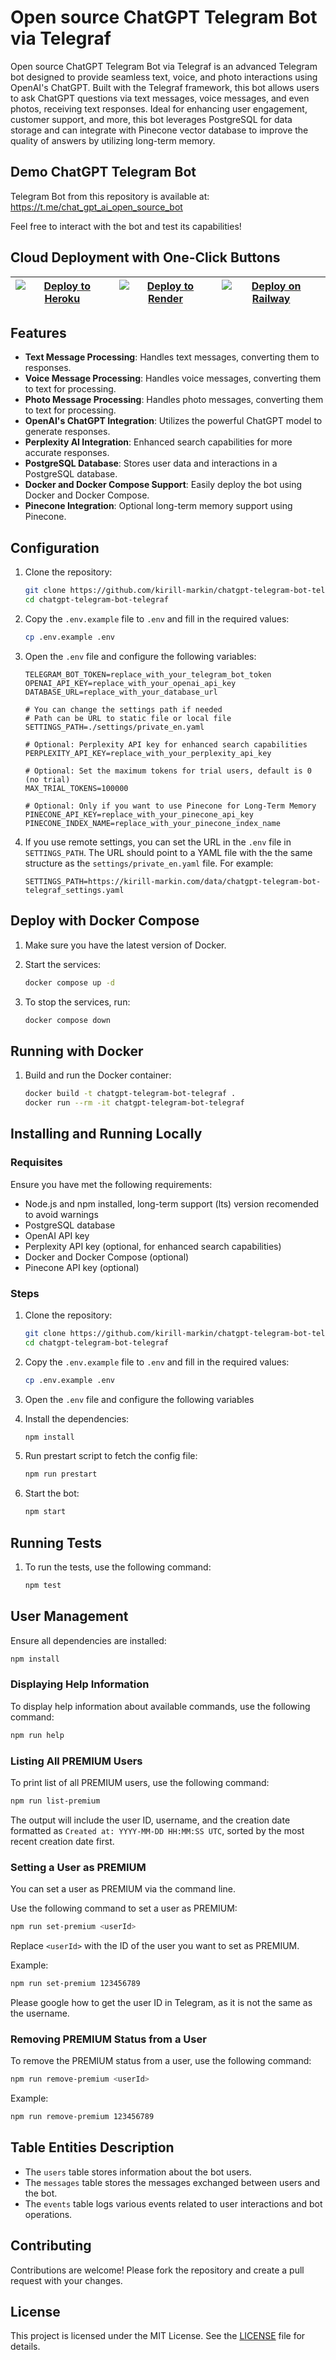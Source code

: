 # Open source ChatGPT Telegram Bot via Telegraf

Open source ChatGPT Telegram Bot via Telegraf is an advanced Telegram bot designed to provide seamless text, voice, and photo interactions using OpenAI's ChatGPT. Built with the Telegraf framework, this bot allows users to ask ChatGPT questions via text messages, voice messages, and even photos, receiving text responses. Ideal for enhancing user engagement, customer support, and more, this bot leverages PostgreSQL for data storage and can integrate with Pinecone vector database to improve the quality of answers by utilizing long-term memory.

## Demo ChatGPT Telegram Bot

Telegram Bot from this repository is available at:  
<https://t.me/chat_gpt_ai_open_source_bot>

Feel free to interact with the bot and test its capabilities!

## Cloud Deployment with One-Click Buttons

| [![Deploy to Heroku](https://www.herokucdn.com/deploy/button.svg)](https://dashboard.heroku.com/new?template=https%3A%2F%2Fgithub.com%2Fkirill-markin%2Fchatgpt-telegram-bot-telegraf) | [![Deploy to Render](https://render.com/images/deploy-to-render-button.svg)](https://render.com/deploy) | [![Deploy on Railway](https://railway.app/button.svg)](https://railway.app/template/6T8UU3?referralCode=ln-goT) |
|---|---|---|

## Features

- **Text Message Processing**: Handles text messages, converting them to responses.
- **Voice Message Processing**: Handles voice messages, converting them to text for processing.
- **Photo Message Processing**: Handles photo messages, converting them to text for processing.
- **OpenAI's ChatGPT Integration**: Utilizes the powerful ChatGPT model to generate responses.
- **Perplexity AI Integration**: Enhanced search capabilities for more accurate responses.
- **PostgreSQL Database**: Stores user data and interactions in a PostgreSQL database.
- **Docker and Docker Compose Support**: Easily deploy the bot using Docker and Docker Compose.
- **Pinecone Integration**: Optional long-term memory support using Pinecone.

## Configuration

1. Clone the repository:

    ```bash
    git clone https://github.com/kirill-markin/chatgpt-telegram-bot-telegraf.git
    cd chatgpt-telegram-bot-telegraf
    ```

2. Copy the `.env.example` file to `.env` and fill in the required values:

    ```bash
    cp .env.example .env
    ```

3. Open the `.env` file and configure the following variables:

    ```env
    TELEGRAM_BOT_TOKEN=replace_with_your_telegram_bot_token
    OPENAI_API_KEY=replace_with_your_openai_api_key
    DATABASE_URL=replace_with_your_database_url

    # You can change the settings path if needed
    # Path can be URL to static file or local file
    SETTINGS_PATH=./settings/private_en.yaml

    # Optional: Perplexity API key for enhanced search capabilities
    PERPLEXITY_API_KEY=replace_with_your_perplexity_api_key

    # Optional: Set the maximum tokens for trial users, default is 0 (no trial)
    MAX_TRIAL_TOKENS=100000

    # Optional: Only if you want to use Pinecone for Long-Term Memory
    PINECONE_API_KEY=replace_with_your_pinecone_api_key
    PINECONE_INDEX_NAME=replace_with_your_pinecone_index_name
    ```

4. If you use remote settings, you can set the URL in the `.env` file in `SETTINGS_PATH`. The URL should point to a YAML file with the the same structure as the `settings/private_en.yaml` file. For example:

    ```env
    SETTINGS_PATH=https://kirill-markin.com/data/chatgpt-telegram-bot-telegraf_settings.yaml
    ```

## Deploy with Docker Compose

1. Make sure you have the latest version of Docker.
2. Start the services:

    ```bash
    docker compose up -d
    ```

3. To stop the services, run:

    ```bash
    docker compose down
    ```

## Running with Docker

1. Build and run the Docker container:

    ```bash
    docker build -t chatgpt-telegram-bot-telegraf .
    docker run --rm -it chatgpt-telegram-bot-telegraf
    ```

## Installing and Running Locally

### Requisites

Ensure you have met the following requirements:

- Node.js and npm installed, long-term support (lts) version recomended to avoid warnings
- PostgreSQL database
- OpenAI API key
- Perplexity API key (optional, for enhanced search capabilities)
- Docker and Docker Compose (optional)
- Pinecone API key (optional)

### Steps

1. Clone the repository:

    ```bash
    git clone https://github.com/kirill-markin/chatgpt-telegram-bot-telegraf.git
    cd chatgpt-telegram-bot-telegraf
    ```

2. Copy the `.env.example` file to `.env` and fill in the required values:

    ```bash
    cp .env.example .env
    ```

3. Open the `.env` file and configure the following variables

4. Install the dependencies:

    ```bash
    npm install
    ```

5. Run prestart script to fetch the config file:

    ```bash
    npm run prestart
    ```

6. Start the bot:

    ```bash
    npm start
    ```

## Running Tests

1. To run the tests, use the following command:

    ```bash
    npm test
    ```

## User Management

Ensure all dependencies are installed:

```sh
npm install
```

### Displaying Help Information

To display help information about available commands, use the following command:

```sh
npm run help
```

### Listing All PREMIUM Users

To print list of all PREMIUM users, use the following command:

```sh
npm run list-premium
```

The output will include the user ID, username, and the creation date formatted as `Created at: YYYY-MM-DD HH:MM:SS UTC`, sorted by the most recent creation date first.

### Setting a User as PREMIUM

You can set a user as PREMIUM via the command line.

Use the following command to set a user as PREMIUM:

```sh
npm run set-premium <userId>
```

Replace `<userId>` with the ID of the user you want to set as PREMIUM.

Example:

```sh
npm run set-premium 123456789
```

Please google how to get the user ID in Telegram, as it is not the same as the username.

### Removing PREMIUM Status from a User

To remove the PREMIUM status from a user, use the following command:

```sh
npm run remove-premium <userId>
```

Example:

```sh
npm run remove-premium 123456789
```

## Table Entities Description

- The `users` table stores information about the bot users.
- The `messages` table stores the messages exchanged between users and the bot.
- The `events` table logs various events related to user interactions and bot operations.

## Contributing

Contributions are welcome! Please fork the repository and create a pull request with your changes.

## License

This project is licensed under the MIT License. See the [LICENSE](LICENSE) file for details.
